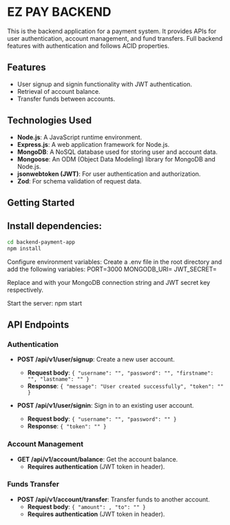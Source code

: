 # EZ PAY BACKEND

This is the backend application for a payment system. It provides APIs for user authentication, account management, and fund transfers.
Full backend features with authentication and follows ACID properties.

## Features

- User signup and signin functionality with JWT authentication.
- Retrieval of account balance.
- Transfer funds between accounts.

## Technologies Used

- **Node.js**: A JavaScript runtime environment.
- **Express.js**: A web application framework for Node.js.
- **MongoDB**: A NoSQL database used for storing user and account data.
- **Mongoose**: An ODM (Object Data Modeling) library for MongoDB and Node.js.
- **jsonwebtoken (JWT)**: For user authentication and authorization.
- **Zod**: For schema validation of request data.

## Getting Started

## Install dependencies:

```bash
cd backend-payment-app
npm install
```

Configure environment variables:
Create a .env file in the root directory and add the following variables:
PORT=3000
MONGODB_URI=<mongodb-uri>
JWT_SECRET=<jwt-secret>

Replace <mongodb-uri> and <jwt-secret> with your MongoDB connection string and JWT secret key respectively.

Start the server:
npm start

## API Endpoints

### Authentication

- **POST /api/v1/user/signup**: Create a new user account.
  - **Request body**: `{ "username": "", "password": "", "firstname": "", "lastname": "" }`
  - **Response**: `{ "message": "User created successfully", "token": "" }`

- **POST /api/v1/user/signin**: Sign in to an existing user account.
  - **Request body**: `{ "username": "", "password": "" }`
  - **Response**: `{ "token": "" }`

### Account Management

- **GET /api/v1/account/balance**: Get the account balance.
  - **Requires authentication** (JWT token in header).

### Funds Transfer

- **POST /api/v1/account/transfer**: Transfer funds to another account.
  - **Request body**: `{ "amount": , "to": "" }`
  - **Requires authentication** (JWT token in header).


